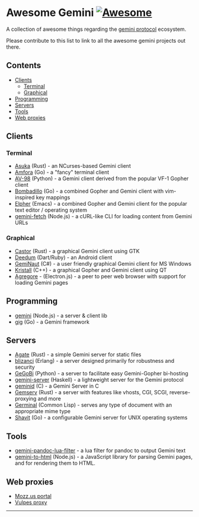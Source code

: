 # Awesome Gemini [![Awesome](https://awesome.re/badge-flat.svg)](https://awesome.re)
A collection of awesome things regarding the [gemini protocol][1] ecosystem.

Please contribute to this list to link to all the awesome gemini projects out there.

## Contents

- [Clients](#clients)
  - [Terminal](#terminal)
  - [Graphical](#graphical)
- [Programming](#programming)
- [Servers](#servers)
- [Tools](#tools)
- [Web proxies](#web-proxies)

## Clients

### Terminal
- [Asuka](https://tildegit.org/julienxx/asuka) (Rust) - an NCurses-based Gemini client
- [Amfora](https://github.com/makeworld-the-better-one/amfora) (Go) - a "fancy" terminal client
- [AV-98](https://tildegit.org/solderpunk/AV-98) (Python) - a Gemini client derived from the popular VF-1 Gopher client
- [Bombadillo](https://rawtext.club/~sloum/bombadillo.html) (Go) - a combined Gopher and Gemini client with vim-inspired key mappings
- [Elpher](https://thelambdalab.xyz/elpher/) (Emacs) - a combined Gopher and Gemini client for the popular text editor / operating system
- [gemini-fetch](https://github.com/RangerMauve/gemini-fetch) (Node.js) - a cURL-like CLI for loading content from Gemini URLs

### Graphical
- [Castor](https://git.sr.ht/~julienxx/castor) (Rust) - a graphical Gemini client using GTK
- [Deedum](https://github.com/snoe/deedum/releases) (Dart/Ruby) - an Android client
- [GemiNaut](https://www.marmaladefoo.com/pages/geminaut) (C#) - a user friendly graphical Gemini client for MS Windows
- [Kristall](https://github.com/MasterQ32/kristall) (C++) - a graphical Gopher and Gemini client using QT
- [Agregore](https://github.com/RangerMauve/agregore-browser#fetch-api-for-gemini) - (Electron.js) - a peer to peer web browser with support for loading Gemini pages

## Programming
- [gemini](https://github.com/derhuerst/gemini) (Node.js) - a server & client lib
- [gig](https://github.com/pitr/gig) (Go) - a Gemini framework

## Servers
- [Agate](https://github.com/mbrubeck/agate) (Rust) - a simple Gemini server for static files
- [blizanci](https://github.com/mk270/blizanci) (Erlang) - a server designed primarily for robustness and security
- [GeGoBi](https://tildegit.org/solderpunk/gegobi) (Python) - a server to facilitate easy Gemini-Gopher bi-hosting
- [gemini-server](https://hackage.haskell.org/package/gemini-server) (Haskell) - a lightweight server for the Gemini protocol
- [geminid](https://github.com/jovoro/geminid/) (C) - a Gemini Server in C
- [Gemserv](https://portal.mozz.us/gemini/80h.dev/projects/gemserv/) (Rust) - a server with features like vhosts, CGI, SCGI, reverse-proxying and more
- [Germinal](https://github.com/jfmcbrayer/germinal) (Common Lisp) - serves any type of document with an appropriate mime type
- [Shavit](https://git.sr.ht/~yotam/shavit) (Go) - a configurable Gemini server for UNIX operating systems

## Tools
- [gemini-pandoc-lua-filter](https://github.com/kr1sp1n/gemini-pandoc-lua-filter) - a lua filter for pandoc to output Gemini text
- [gemini-to-html](https://github.com/RangerMauve/gemini-to-html) (Node.js) - a JavaScript library for parsing Gemini pages, and for rendering them to HTML.

## Web proxies
- [Mozz.us portal](https://portal.mozz.us/gemini/gemini.circumlunar.space/)
- [Vulpes proxy](https://proxy.vulpes.one/gemini/gemini.circumlunar.space/)

---
[1]: https://gemini.circumlunar.space/
